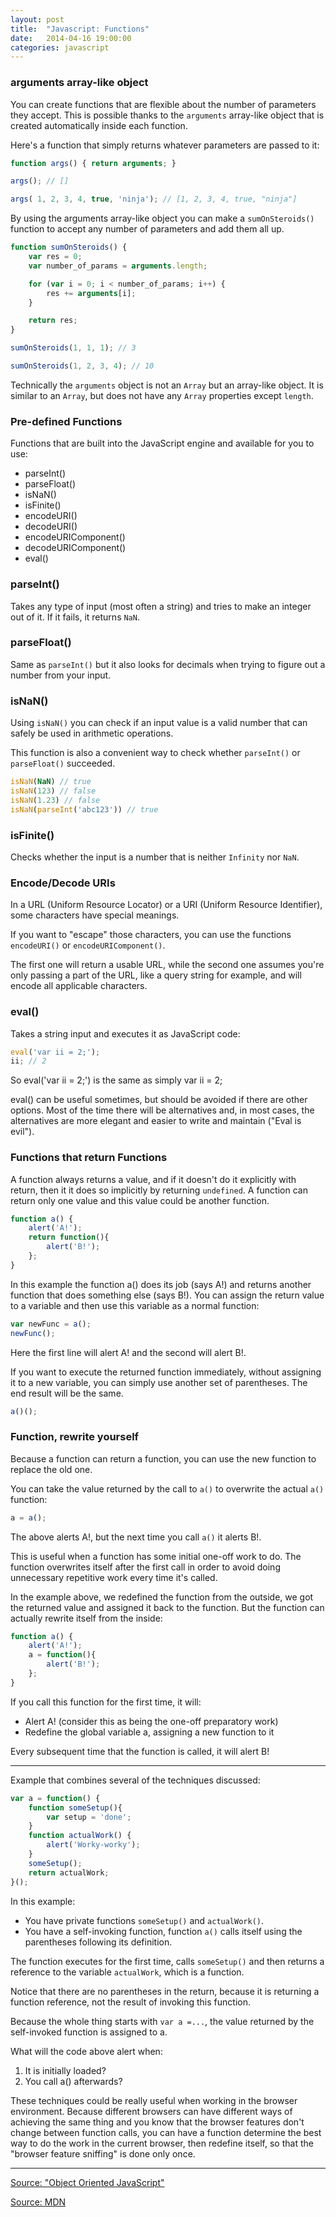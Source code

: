 ```yaml
---
layout: post
title:  "Javascript: Functions"
date:   2014-04-16 19:00:00
categories: javascript
---
```


### arguments array-like object ###

You can create functions that are flexible about the number of parameters they accept. This is possible thanks to the `arguments` array-like object that is created automatically inside each function.

Here's a function that simply returns whatever parameters are passed to it:

```javascript
function args() { return arguments; }

args(); // []

args( 1, 2, 3, 4, true, 'ninja'); // [1, 2, 3, 4, true, "ninja"]
```

By using the arguments array-like object you can make a `sumOnSteroids()` function to accept any number of parameters and add them all up.

```javascript
function sumOnSteroids() {
	var res = 0;
	var number_of_params = arguments.length;

	for (var i = 0; i < number_of_params; i++) {
		res += arguments[i];
	}

	return res;
}

sumOnSteroids(1, 1, 1); // 3

sumOnSteroids(1, 2, 3, 4); // 10
```

Technically the `arguments` object is not an `Array` but an array-like object. It is similar to an `Array`, but does not have any `Array` properties except `length`.

### Pre-defined Functions ###

Functions that are built into the JavaScript engine and available for you to use:

* parseInt()
* parseFloat()
* isNaN()
* isFinite()
* encodeURI()
* decodeURI()
* encodeURIComponent()
* decodeURIComponent()
* eval()

### parseInt() ###

Takes any type of input (most often a string) and tries to make an integer out of it. If it fails, it returns `NaN`.

### parseFloat() ###

Same as `parseInt()` but it also looks for decimals when trying to figure out a number from your input.

### isNaN() ###

Using `isNaN()` you can check if an input value is a valid number that can safely be used in arithmetic operations.

This function is also a convenient way to check whether `parseInt()` or `parseFloat()` succeeded.

```javascript
isNaN(NaN) // true
isNaN(123) // false
isNaN(1.23) // false
isNaN(parseInt('abc123')) // true
```

### isFinite() ###

Checks whether the input is a number that is neither `Infinity` nor `NaN`.

### Encode/Decode URIs ###

In a URL (Uniform Resource Locator) or a URI (Uniform Resource Identifier), some characters have special meanings.

If you want to "escape" those characters, you can use the functions `encodeURI()` or `encodeURIComponent()`.

The first one will return a usable URL, while the second one assumes you're only passing a part of the URL, like a query string for example, and will encode all applicable characters.

### eval() ###

Takes a string input and executes it as JavaScript code:

```javascript
eval('var ii = 2;');
ii; // 2
```

So eval('var ii = 2;') is the same as simply var ii = 2;

eval() can be useful sometimes, but should be avoided if there are other options. Most of the time there will be alternatives and, in most cases, the alternatives are more elegant and easier to write and maintain ("Eval is evil").

### Functions that return Functions ###

A function always returns a value, and if it doesn't do it explicitly with return, then it it does so implicitly by returning `undefined`.
A function can return only one value and this value could be another function.

```javascript
function a() {
	alert('A!');
	return function(){
		alert('B!');
	};
}
```

In this example the function a() does its job (says A!) and returns another function that does something else (says B!). You can assign the return value to a variable and then use this variable as a normal function:

```javascript
var newFunc = a();
newFunc();
```

Here the first line will alert A! and the second will alert B!.

If you want to execute the returned function immediately, without assigning it to a new variable, you can simply use another set of parentheses. The end result will be the same.

```javascript
a()();
```

### Function, rewrite yourself ###

Because a function can return a function, you can use the new function to replace the old one.

You can take the value returned by the call to `a()` to overwrite the actual `a()` function:

```javascript
a = a();
```

The above alerts A!, but the next time you call `a()` it alerts B!.

This is useful when a function has some initial one-off work to do. The function overwrites itself after the first call in order to avoid doing unnecessary repetitive work every time it's called.

In the example above, we redefined the function from the outside, we got the returned value and assigned it back to the function. But the function can actually rewrite itself from the inside:

```javascript
function a() {
	alert('A!');
	a = function(){
		alert('B!');
	};
}
```

If you call this function for the first time, it will:

* Alert A! (consider this as being the one-off preparatory work)
* Redefine the global variable a, assigning a new function to it

Every subsequent time that the function is called, it will alert B!

---

Example that combines several of the techniques discussed:

```javascript
var a = function() {
	function someSetup(){
		var setup = 'done';
	}
	function actualWork() {
		alert('Worky-worky');
	}
	someSetup();
	return actualWork;
}();
```

In this example:

- You have private functions `someSetup()` and `actualWork()`.
- You have a self-invoking function, function `a()` calls itself using the parentheses following its definition.

The function executes for the first time, calls `someSetup()` and then returns a reference to the variable `actualWork`, which is a function.

Notice that there are no parentheses in the return, because it is returning a function reference, not the result of invoking this function.

Because the whole thing starts with `var a =...`, the value returned by the self-invoked function is assigned to a.

What will the code above alert when:

1. It is initially loaded?
1. You call a() afterwards?

These techniques could be really useful when working in the browser environment.
Because different browsers can have different ways of achieving the same thing and you know that the browser features don't change between function calls, you can have a function determine the best way to do the work in the current browser, then redefine itself, so that the "browser feature sniffing" is done only once.

---

[Source: "Object Oriented JavaScript"](http://www.amazon.com/Object-Oriented-JavaScript-Stoyan-Stefanov-ebook/dp/B0057UNEJC/)

[Source: MDN](https://developer.mozilla.org/en-US/docs/Web/JavaScript/Reference/Functions_and_function_scope/arguments)